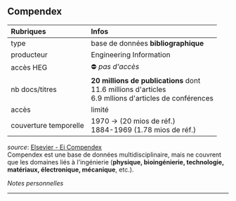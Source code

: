 ## Compendex

| Rubriques | Infos |
| :-------- | :---- |
| type | base de données **bibliographique** |
| producteur | Engineering Information |
| accès HEG | ⛔️ *pas d'accès* |
| nb docs/titres | **20 millions de publications** dont <br/>11.6 millions d'articles <br/>6.9 mllions d'articles de conférences <br/> |
| accès | limité |
| couverture temporelle | 1970 -> (20 mios de réf.)<br/>1884-1969 (1.78 mios de réf.)|

*source*: [Elsevier - Ei Compendex](https://www.elsevier.com/solutions/engineering-village/content/compendex)   
Compendex est une base de données multidisciplinaire, mais ne couvrent que les domaines liés à l'ingénierie (**physique, bioingénierie, technologie, matériaux, électronique, mécanique**, etc.).   

*Notes personnelles*

---
